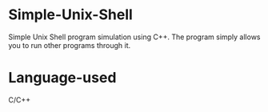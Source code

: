 # Simple-Unix-Shell
Simple Unix Shell program simulation using C++. The program simply allows you to run other programs through it.
# Language-used
C/C++


